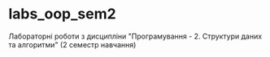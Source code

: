 # labs_oop_sem2

Лабораторні роботи з дисципліни "Програмування - 2. Структури даних та алгоритми" (2 семестр навчання)
